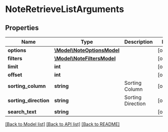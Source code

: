 # NoteRetrieveListArguments

## Properties
Name | Type | Description | Notes
------------ | ------------- | ------------- | -------------
**options** | [**\Model\NoteOptionsModel**](NoteOptionsModel.md) |  | [optional] 
**filters** | [**\Model\NoteFiltersModel**](NoteFiltersModel.md) |  | [optional] 
**limit** | **int** |  | [optional] 
**offset** | **int** |  | [optional] 
**sorting_column** | **string** | Sorting Column | [optional] 
**sorting_direction** | **string** | Sorting Direction | [optional] 
**search_text** | **string** |  | [optional] 

[[Back to Model list]](../README.md#documentation-for-models) [[Back to API list]](../README.md#documentation-for-api-endpoints) [[Back to README]](../README.md)


